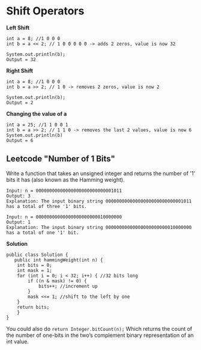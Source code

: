 # Shift Operators

**Left Shift**
```
int a = 8; //1 0 0 0
int b = a << 2; // 1 0 0 0 0 0 -> adds 2 zeros, value is now 32
 
System.out.println(b);
Output = 32
```

**Right Shift**
```
int a = 8; //1 0 0 0
int b = a >> 2; // 1 0 -> removes 2 zeros, value is now 2
 
System.out.println(b);
Output = 2
```
**Changing the value of a**
```
int a = 25; //1 1 0 0 1
int b = a >> 2; // 1 1 0 -> removes the last 2 values, value is now 6
System.out.println(b)
Output = 6
```
## Leetcode "Number of 1 Bits"
Write a function that takes an unsigned integer and returns the number of '1' bits it has (also known as the Hamming weight).

```
Input: n = 00000000000000000000000000001011
Output: 3
Explanation: The input binary string 00000000000000000000000000001011 has a total of three '1' bits.
```

```
Input: n = 00000000000000000000000010000000
Output: 1
Explanation: The input binary string 00000000000000000000000010000000 has a total of one '1' bit.
```

**Solution**
```
public class Solution {
   public int hammingWeight(int n) { 
    int bits = 0; 
    int mask = 1;
    for (int i = 0; i < 32; i++) { //32 bits long
        if ((n & mask) != 0) { 
            bits++; //increment up
        }
        mask <<= 1; //shift to the left by one
    }
    return bits;
    }
}
```
You could also do 
`return Integer.bitCount(n);`
Which returns the count of the number of one-bits in the two’s complement binary representation of an int value. 



